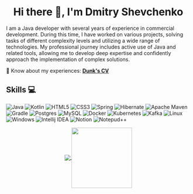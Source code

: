 <h1 align="center">Hi there 👋, I'm Dmitry Shevchenko</h1>
I am a Java developer with several years of experience in commercial development. During this time, I have worked on various projects, solving tasks of different complexity levels and utilizing a wide range of technologies. My professional journey includes active use of Java and related tools, allowing me to develop deep expertise and confidently approach the implementation of complex solutions.   
  
📄 Know about my experiences: **[Dunk's CV](https://docs.google.com/document/d/1Ey7eT_hw_SZKm8M_yyqtfG09RP0t5B07p4ewYcSxyi8/edit?usp=sharing)**

## Skills 💻 
![Java](https://img.shields.io/badge/java-%23ED8B00.svg?style=for-the-badge&logo=java&logoColor=white) ![Kotlin](https://img.shields.io/badge/kotlin-%23800080.svg?style=for-the-badge&logo=kotlin&logoColor=white) ![HTML5](https://img.shields.io/badge/html5-%23E34F26.svg?style=for-the-badge&logo=html5&logoColor=white) ![CSS3](https://img.shields.io/badge/css3-%231572B6.svg?style=for-the-badge&logo=css3&logoColor=white) ![Spring](https://img.shields.io/badge/spring-%236DB33F.svg?style=for-the-badge&logo=spring&logoColor=white) ![Hibernate](https://img.shields.io/badge/Hibernate-59666C?style=for-the-badge&logo=Hibernate&logoColor=white) ![Apache Maven](https://img.shields.io/badge/Apache%20Maven-C71A36?style=for-the-badge&logo=Apache%20Maven&logoColor=white) ![Gradle](https://img.shields.io/badge/gradle-02303A?style=for-the-badge&logo=gradle&logoColor=white) ![Postgres](https://img.shields.io/badge/postgres-%23316192.svg?style=for-the-badge&logo=postgresql&logoColor=white) ![MySQL](https://img.shields.io/badge/MySQL-005C84?style=for-the-badge&logo=mysql&logoColor=white) ![Docker](https://img.shields.io/badge/docker-%230db7ed.svg?style=for-the-badge&logo=docker&logoColor=white) ![Kubernetes](https://img.shields.io/badge/kubernetes-%23326ce5.svg?style=for-the-badge&logo=kubernetes&logoColor=white) ![Kafka](https://img.shields.io/badge/kafka-%23800080.svg?style=for-the-badge&logo=apache-kafka&logoColor=white) ![Linux](https://img.shields.io/badge/Linux-FCC624?style=for-the-badge&logo=linux&logoColor=black) ![Windows](https://img.shields.io/badge/Windows-0078D6?style=for-the-badge&logo=windows&logoColor=white) ![Intellij IDEA](https://img.shields.io/badge/IntelliJ_IDEA-000000.svg?style=for-the-badge&logo=intellij-idea&logoColor=white) ![Notion](https://img.shields.io/badge/Notion-%23000000.svg?style=for-the-badge&logo=notion&logoColor=white) ![Notepud++](https://img.shields.io/badge/Notepad++-90E59A.svg?style=for-the-badge&logo=notepad%2B%2B&logoColor=black)


<p align="center">
  <a href="https://github.com/anuraghazra/github-readme-stats">
    <img
      align="center"
      src="https://github-readme-stats.vercel.app/api/top-langs/?username=DunkTrain&layout=compact&theme=tokyonight"
    />
  </a>
  <a href="https://github.com/anuraghazra/github-readme-stats">
    <img
      align="center"
      height="165"
      src="https://github-readme-stats.vercel.app/api?username=DunkTrain&count_private=true&show_icons=true&custom_title=Github%20Status&hide=issues&theme=tokyonight"
    />
  </a>
</p>
